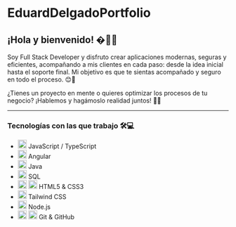 
# EduardDelgadoPortfolio

## ¡Hola y bienvenido! �🚀💡

Soy Full Stack Developer y disfruto crear aplicaciones modernas, seguras y eficientes, acompañando a mis clientes en cada paso: desde la idea inicial hasta el soporte final. Mi objetivo es que te sientas acompañado y seguro en todo el proceso. 😊💪

¿Tienes un proyecto en mente o quieres optimizar los procesos de tu negocio? ¡Hablemos y hagámoslo realidad juntos! 💬🤩

---

### Tecnologías con las que trabajo 🛠️💻

- <img src="https://cdn.jsdelivr.net/gh/devicons/devicon/icons/javascript/javascript-original.svg" width="20"/> JavaScript / TypeScript
- <img src="https://cdn.jsdelivr.net/gh/devicons/devicon/icons/angular/angular-original.svg" width="20"/> Angular
- <img src="https://cdn.jsdelivr.net/gh/devicons/devicon/icons/java/java-original.svg" width="20"/> Java
- <img src="https://cdn.jsdelivr.net/gh/devicons/devicon/icons/mysql/mysql-original.svg" width="20"/> SQL
- <img src="https://cdn.jsdelivr.net/gh/devicons/devicon/icons/html5/html5-original.svg" width="20"/> <img src="https://cdn.jsdelivr.net/gh/devicons/devicon/icons/css3/css3-original.svg" width="20"/> HTML5 & CSS3
- <img src="https://cdn.jsdelivr.net/gh/devicons/devicon/icons/tailwindcss/tailwindcss-plain.svg" width="20"/> Tailwind CSS
- <img src="https://cdn.jsdelivr.net/gh/devicons/devicon/icons/nodejs/nodejs-original.svg" width="20"/> Node.js
- <img src="https://cdn.jsdelivr.net/gh/devicons/devicon/icons/git/git-original.svg" width="20"/> <img src="https://cdn.jsdelivr.net/gh/devicons/devicon/icons/github/github-original.svg" width="20"/> Git & GitHub